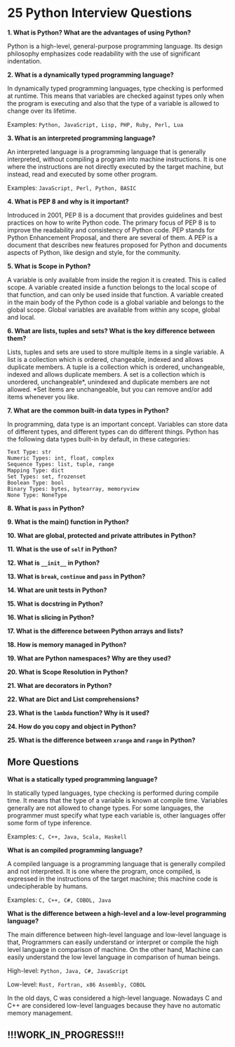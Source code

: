# 25 Python Interview Questions

**1. What is Python? What are the advantages of using Python?**

Python is a high-level, general-purpose programming language. Its design philosophy emphasizes code readability with the use of significant indentation.

**2. What is a dynamically typed programming language?**

In dynamically typed programming languages, type checking is performed at runtime. This means that variables are checked against types only when the program is executing and also that the type of a variable is allowed to change over its lifetime.

Examples: ```Python, JavaScript, Lisp, PHP, Ruby, Perl, Lua```

**3. What is an interpreted programming language?**

An interpreted language is a programming language that is generally interpreted, without compiling a program into machine instructions. It is one where the instructions are not directly executed by the target machine, but instead, read and executed by some other program.

Examples: ```JavaScript, Perl, Python, BASIC```

**4. What is PEP 8 and why is it important?**

Introduced in 2001, PEP 8 is a document that provides guidelines and best practices on how to write Python code. The primary focus of PEP 8 is to improve the readability and consistency of Python code.
PEP stands for Python Enhancement Proposal, and there are several of them. A PEP is a document that describes new features proposed for Python and documents aspects of Python, like design and style, for the community.

**5. What is Scope in Python?**

A variable is only available from inside the region it is created. This is called scope.
A variable created inside a function belongs to the local scope of that function, and can only be used inside that function.
A variable created in the main body of the Python code is a global variable and belongs to the global scope. Global variables are available from within any scope, global and local.

**6. What are lists, tuples and sets? What is the key difference between them?**

Lists, tuples and sets are used to store multiple items in a single variable.
A list is a collection which is ordered, changeable, indexed and allows duplicate members.
A tuple is a collection which is ordered, unchangeable, indexed and allows duplicate members.
A set is a collection which is unordered, unchangeable*, unindexed and duplicate members are not allowed. *Set items are unchangeable, but you can remove and/or add items whenever you like.

**7. What are the common built-in data types in Python?**

In programming, data type is an important concept. Variables can store data of different types, and different types can do different things. Python has the following data types built-in by default, in these categories:

```text
Text Type: str
Numeric Types: int, float, complex
Sequence Types: list, tuple, range
Mapping Type: dict
Set Types: set, frozenset
Boolean Type: bool
Binary Types: bytes, bytearray, memoryview
None Type: NoneType
```

**8. What is ```pass``` in Python?**

**9. What is the main() function in Python?**

**10. What are global, protected and private attributes in Python?**

**11. What is the use of ```self``` in Python?**

**12. What is ```__init__``` in Python?**

**13. What is ```break```, ```continue``` and ```pass``` in Python?**

**14. What are unit tests in Python?**

**15. What is docstring in Python?**

**16. What is slicing in Python?**

**17. What is the difference between Python arrays and lists?**

**18. How is memory managed in Python?**

**19. What are Python namespaces? Why are they used?**

**20. What is Scope Resolution in Python?**

**21. What are decorators in Python?**

**22. What are Dict and List comprehensions?**

**23. What is the ```lambda``` function? Why is it used?**

**24. How do you copy and object in Python?**

**25. What is the difference between ```xrange``` and ```range``` in Python?**

## More Questions

**What is a statically typed programming language?**

In statically typed languages, type checking is performed during compile time. It means that the type of a variable is known at compile time. Variables generally are not allowed to change types. For some languages, the programmer must specify what type each variable is, other languages offer some form of type inference.

Examples: ```C, C++, Java, Scala, Haskell```

**What is an compiled programming language?**

A compiled language is a programming language that is generally compiled and not interpreted. It is one where the program, once compiled, is expressed in the instructions of the target machine; this machine code is undecipherable by humans.

Examples: ```C, C++, C#, COBOL, Java```

**What is the difference between a high-level and a low-level programming language?**

The main difference between high-level language and low-level language is that, Programmers can easily understand or interpret or compile the high level language in comparison of machine. On the other hand, Machine can easily understand the low level language in comparison of human beings.

High-level: ```Python, Java, C#, JavaScript```

Low-level: ```Rust, Fortran, x86 Assembly, COBOL```

In the old days, C was considered a high-level language. Nowadays C and C++ are considered low-level languages because they have no automatic memory management.

## !!!WORK_IN_PROGRESS!!!
